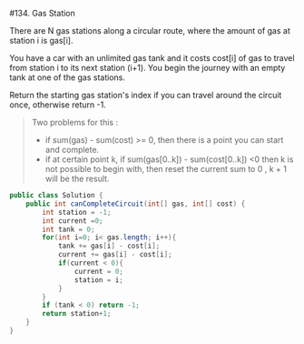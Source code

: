 #134. Gas Station  

There are N gas stations along a circular route, where the amount of gas at station i is gas[i].

You have a car with an unlimited gas tank and it costs cost[i] of gas to travel from station i to its next station (i+1). You begin the journey with an empty tank at one of the gas stations.

Return the starting gas station's index if you can travel around the circuit once, otherwise return -1.

>Two problems for this : 
>* if sum(gas) - sum(cost) >= 0, then there is a point you can start and complete.
>* if at certain point k, if sum(gas[0..k]) - sum(cost[0..k]) <0 then k is not possible to begin with, then reset the current sum to 0 , k + 1 will be the result.  

```java
public class Solution {
    public int canCompleteCircuit(int[] gas, int[] cost) {
        int station = -1;
        int current =0;
        int tank = 0;
        for(int i=0; i< gas.length; i++){
            tank += gas[i] - cost[i];
            current += gas[i] - cost[i];
            if(current < 0){
                current = 0;
                station = i;
            }
        }
        if (tank < 0) return -1;
        return station+1;
    }
}
```